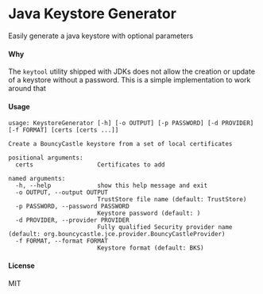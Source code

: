 # Java Keystore Generator
Easily generate a java keystore with optional parameters

#### Why
The `keytool` utility shipped with JDKs does not allow the creation or update of a keystore without a password.
This is a simple implementation to work around that

#### Usage
```
usage: KeystoreGenerator [-h] [-o OUTPUT] [-p PASSWORD] [-d PROVIDER] [-f FORMAT] [certs [certs ...]]

Create a BouncyCastle keystore from a set of local certificates

positional arguments:
  certs                  Certificates to add

named arguments:
  -h, --help             show this help message and exit
  -o OUTPUT, --output OUTPUT
                         TrustStore file name (default: TrustStore)
  -p PASSWORD, --password PASSWORD
                         Keystore password (default: )
  -d PROVIDER, --provider PROVIDER
                         Fully qualified Security provider name (default: org.bouncycastle.jce.provider.BouncyCastleProvider)
  -f FORMAT, --format FORMAT
                         Keystore format (default: BKS)
```

#### License
MIT
